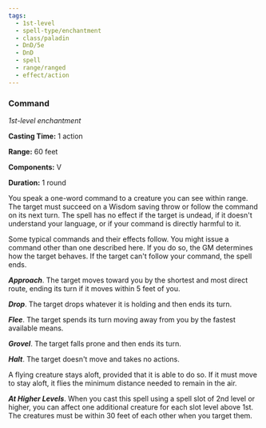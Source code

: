 ```yaml
---
tags:
  - 1st-level
  - spell-type/enchantment
  - class/paladin
  - DnD/5e
  - DnD
  - spell
  - range/ranged
  - effect/action
---
```

### Command

*1st-level enchantment*

**Casting Time:** 1 action

**Range:** 60 feet

**Components:** V

**Duration:** 1 round

You speak a one-word command to a creature you can see within range. The target must succeed on a Wisdom saving throw or follow the command on its next turn. The spell has no effect if the target is undead, if it doesn't understand your language, or if your command is directly harmful to it.

Some typical commands and their effects follow. You might issue a command other than one described here. If you do so, the GM determines how the target behaves. If the target can't follow your command, the spell ends.

***Approach***. The target moves toward you by the shortest and most direct route, ending its turn if it moves within 5 feet of you.

***Drop***. The target drops whatever it is holding and then ends its turn.

***Flee***. The target spends its turn moving away from you by the fastest available means.

***Grovel***. The target falls prone and then ends its turn.

***Halt***. The target doesn't move and takes no actions.

A flying creature stays aloft, provided that it is able to do so. If it must move to stay aloft, it flies the minimum distance needed to remain in the air.

***At Higher Levels***. When you cast this spell using a spell slot of 2nd level or higher, you can affect one additional creature for each slot level above 1st. The creatures must be within 30 feet of each other when you target them.